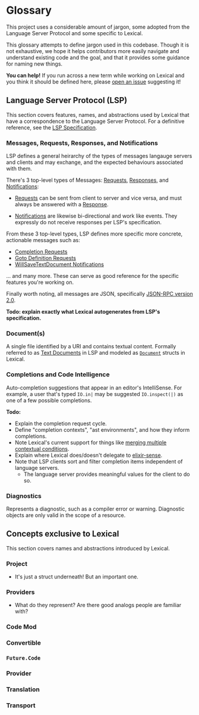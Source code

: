 # Glossary
This project uses a considerable amount of jargon, some adopted from the Language Server Protocol and some specific to Lexical.

This glossary attempts to define jargon used in this codebase.
Though it is not exhaustive, we hope it helps contributors more easily navigate and understand existing code and the goal, and that it provides some guidance for naming new things.

**You can help!** If you run across a new term while working on Lexical and you think it should be defined here, please [open an issue](https://github.com/lexical-lsp/lexical/issues) suggesting it!

## Language Server Protocol (LSP)
This section covers features, names, and abstractions used by Lexical that have a correspondence to the Language Server Protocol. For a definitive reference, see the [LSP Specification](https://microsoft.github.io/language-server-protocol/specifications/specification-current).

### Messages, Requests, Responses, and Notifications
LSP defines a general heirarchy of the types of messages langauge servers and clients and may exchange, and the expected behaviours associated with them.

There's 3 top-level types of Messages: [Requests](https://microsoft.github.io/language-server-protocol/specifications/lsp/3.17/specification/#requestMessage), [Responses](https://microsoft.github.io/language-server-protocol/specifications/lsp/3.17/specification/#responseMessage), and [Notifications](https://microsoft.github.io/language-server-protocol/specifications/lsp/3.17/specification/#notificationMessage):

- [Requests](https://microsoft.github.io/language-server-protocol/specifications/lsp/3.17/specification/#requestMessage) can be sent from client to server and vice versa, and must always be answered with a [Response](https://microsoft.github.io/language-server-protocol/specifications/lsp/3.17/specification/#responseMessage).

- [Notifications](https://microsoft.github.io/language-server-protocol/specifications/lsp/3.17/specification/#notificationMessage) are likewise bi-directional and work like events. They expressly do not receive responses per LSP's specification.

From these 3 top-level types, LSP defines more specific more concrete, actionable messages such as:
- [Completion Requests](https://microsoft.github.io/language-server-protocol/specifications/lsp/3.17/specification/#textDocument_completion)
- [Goto Definition Requests](https://microsoft.github.io/language-server-protocol/specifications/lsp/3.17/specification/#textDocument_definition)
- [WillSaveTextDocument Notifications](https://microsoft.github.io/language-server-protocol/specifications/lsp/3.17/specification/#textDocument_willSave)

... and many more. These can serve as good reference for the specific features you're working on.

Finally worth noting, all messages are JSON, specifically [JSON-RPC version 2.0](https://www.jsonrpc.org/specification).

**Todo: explain exactly what Lexical autogenerates from LSP's specification.**

### Document(s)
A single file identified by a URI and contains textual content. Formally referred to as [Text Documents](https://microsoft.github.io/language-server-protocol/specifications/lsp/3.17/specification/#textDocuments) in LSP and modeled as [`Document`](/projects/lexical_shared/lib/lexical/document.ex) structs in Lexical.

### Completions and Code Intelligence
Auto-completion suggestions that appear in an editor's IntelliSense. For example, a user that's typed `IO.in|` may be suggested `IO.inspect(|)` as one of a few possible completions.

**Todo:**
- Explain the completion request cycle.
- Define "completion contexts", "ast environments", and how they inform completions. 
- Note Lexical's current support for things like [merging multiple contextual conditions](https://github.com/lexical-lsp/lexical/issues/284).
- Explain where Lexical does/doesn't delegate to [elixir-sense](https://github.com/elixir-lsp/elixir_sense).
- Note that LSP clients sort and filter completion items independent of language servers.
  - The language server provides meaningful values for the client to do so.

### Diagnostics
Represents a diagnostic, such as a compiler error or warning. Diagnostic objects are only valid in the scope of a resource.

## Concepts exclusive to Lexical
This section covers names and abstractions introduced by Lexical.

### Project
- It's just a struct underneath! But an important one.

### Providers
- What do they represent? Are there good analogs people are familiar with?

### Code Mod
### Convertible
### `Future.Code`
### Provider
### Translation
### Transport
